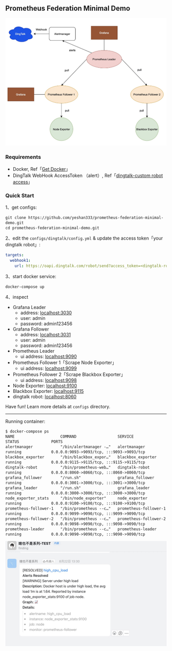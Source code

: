 ## Prometheus Federation Minimal Demo

![img into](assets/images/case_intro_img.jpg)
### Requirements

- Docker, Ref「[Get Docker](https://docs.docker.com/get-docker/)」
- DingTalk WebHook AccessToken （alert）, Ref「[dingtalk-custom robot access](https://developers.dingtalk.com/document/robots/custom-robot-access)」

### Quick Start

1、get configs:

```shell
git clone https://github.com/yeshan333/prometheus-federation-minimal-demo.git
cd prometheus-federation-minimal-demo.git
```

2、edit the `configs/dingtalk/config.yml` & update the access token「your dingtalk robot」:

```yaml
targets:
  webhook1:
    url: https://oapi.dingtalk.com/robot/send?access_token=<dingtalk-robaot-access-token>
```

3、start docker service:

```shell
docker-compose up
```

4、inspect

- Grafana Leader
  - address: [localhost:3030](localhost:3030)
  - user: admin
  - password: admin123456
- Grafana Follower
  - address: [localhost:3031](localhost:3031)
  - user: admin
  - password: admin123456
- Prometheus Leader
  - ui address: [localhost:9090](localhost:9090)
- Prometheus Follower 1「Scrape Node Exporter」
  - ui address: [localhost:9099](localhost:9099)
- Prometheus Follower 2「Scrape Blackbox Exporter」
  - ui address: [localhost:9098](localhost:9098)
- Node Exporter: [localhost:9100](localhost:9100)
- Blackbox Exporter: [localhost:9115](localhost:9115)
- dingtalk robot: [localhost:8060](localhost:8060)

Have fun! Learn more details at `configs` directory.

---

Running container:

```
$ docker-compose ps
NAME                    COMMAND                  SERVICE                 STATUS              PORTS
alertmanager            "/bin/alertmanager -…"   alertmanager            running             0.0.0.0:9093->9093/tcp, :::9093->9093/tcp
blackbox_exporter       "/bin/blackbox_expor…"   blackbox_exporter       running             0.0.0.0:9115->9115/tcp, :::9115->9115/tcp
dingtalk-robot          "/bin/prometheus-web…"   dingtalk-robot          running             0.0.0.0:8060->8060/tcp, :::8060->8060/tcp
grafana_follower        "/run.sh"                grafana_follower        running             0.0.0.0:3001->3000/tcp, :::3001->3000/tcp
grafana_leader          "/run.sh"                grafana_leader          running             0.0.0.0:3000->3000/tcp, :::3000->3000/tcp
node_exporter_stats     "/bin/node_exporter"     node_exporter           running             0.0.0.0:9100->9100/tcp, :::9100->9100/tcp
prometheus-follower-1   "/bin/prometheus --c…"   prometheus-follower-1   running             0.0.0.0:9099->9090/tcp, :::9099->9090/tcp
prometheus-follower-2   "/bin/prometheus --c…"   prometheus-follower-2   running             0.0.0.0:9098->9090/tcp, :::9098->9090/tcp
prometheus-leader       "/bin/prometheus --c…"   prometheus-leader       running             0.0.0.0:9090->9090/tcp, :::9090->9090/tcp
```

![dingtalk group alert](assets/images/dingtalk_alert.jpg)

